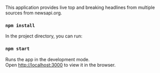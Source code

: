 This application provides live top and breaking headlines from multiple sources from newsapi.org.
### `npm install`
In the project directory, you can run:

### `npm start`
Runs the app in the development mode.<br />
Open [http://localhost:3000](http://localhost:3000) to view it in the browser.
